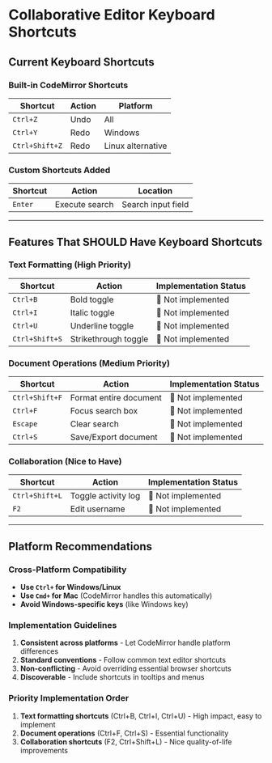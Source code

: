 # Collaborative Editor Keyboard Shortcuts

## Current Keyboard Shortcuts

### Built-in CodeMirror Shortcuts
| Shortcut | Action | Platform |
|----------|--------|----------|
| `Ctrl+Z` | Undo | All |
| `Ctrl+Y` | Redo | Windows |
| `Ctrl+Shift+Z` | Redo | Linux alternative |

### Custom Shortcuts Added
| Shortcut | Action | Location |
|----------|--------|----------|
| `Enter` | Execute search | Search input field |

---

## Features That SHOULD Have Keyboard Shortcuts

### Text Formatting (High Priority)
| Shortcut | Action | Implementation Status |
|----------|--------|----------------------|
| `Ctrl+B` | Bold toggle | 🔴 Not implemented |
| `Ctrl+I` | Italic toggle | 🔴 Not implemented |
| `Ctrl+U` | Underline toggle | 🔴 Not implemented |
| `Ctrl+Shift+S` | Strikethrough toggle | 🔴 Not implemented |

### Document Operations (Medium Priority)
| Shortcut | Action | Implementation Status |
|----------|--------|----------------------|
| `Ctrl+Shift+F` | Format entire document | 🔴 Not implemented |
| `Ctrl+F` | Focus search box | 🔴 Not implemented |
| `Escape` | Clear search | 🔴 Not implemented |
| `Ctrl+S` | Save/Export document | 🔴 Not implemented |

### Collaboration (Nice to Have)
| Shortcut | Action | Implementation Status |
|----------|--------|----------------------|
| `Ctrl+Shift+L` | Toggle activity log | 🔴 Not implemented |
| `F2` | Edit username | 🔴 Not implemented |

---

## Platform Recommendations

### Cross-Platform Compatibility
- **Use `Ctrl+` for Windows/Linux**
- **Use `Cmd+` for Mac** (CodeMirror handles this automatically)
- **Avoid Windows-specific keys** (like Windows key)

### Implementation Guidelines
1. **Consistent across platforms** - Let CodeMirror handle platform differences
2. **Standard conventions** - Follow common text editor shortcuts
3. **Non-conflicting** - Avoid overriding essential browser shortcuts
4. **Discoverable** - Include shortcuts in tooltips and menus

### Priority Implementation Order
1. **Text formatting shortcuts** (Ctrl+B, Ctrl+I, Ctrl+U) - High impact, easy to implement
2. **Document operations** (Ctrl+F, Ctrl+S) - Essential functionality
3. **Collaboration shortcuts** (F2, Ctrl+Shift+L) - Nice quality-of-life improvements
